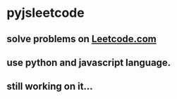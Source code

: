 # pyjsleetcode
## solve problems on [Leetcode.com](http://www.leetcode.com)
## use python and javascript language.
## still working on it...

